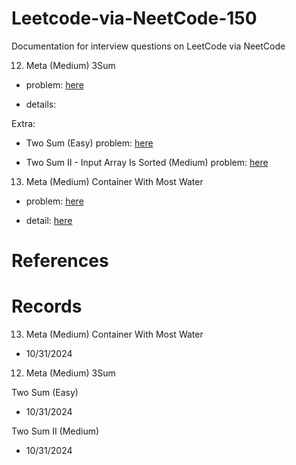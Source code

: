 # Leetcode-via-NeetCode-150
Documentation for interview questions on LeetCode via NeetCode


12. Meta (Medium) 3Sum

- problem: [here](https://leetcode.com/problems/3sum/description/)

- details: 

Extra: 

- Two Sum (Easy) problem: [here](https://leetcode.com/problems/two-sum/)

- Two Sum II - Input Array Is Sorted (Medium) problem: [here](https://leetcode.com/problems/two-sum-ii-input-array-is-sorted/description/)

13. Meta (Medium) Container With Most Water 

- problem: [here](https://leetcode.com/problems/container-with-most-water/description/) 

- detail: [here]()


# References

# Records

13. Meta (Medium) Container With Most Water 

- 10/31/2024 

12. Meta (Medium) 3Sum

Two Sum (Easy)

- 10/31/2024 

Two Sum II (Medium)

- 10/31/2024 
